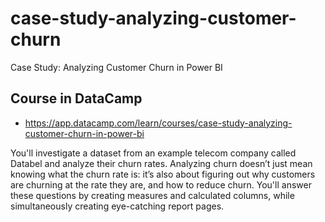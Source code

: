 # case-study-analyzing-customer-churn
Case Study: Analyzing Customer Churn in Power BI

## Course in DataCamp

- https://app.datacamp.com/learn/courses/case-study-analyzing-customer-churn-in-power-bi

You'll investigate a dataset from an example telecom company called Databel and analyze their churn rates. Analyzing churn doesn’t just mean knowing what the churn rate is: it’s also about figuring out why customers are churning at the rate they are, and how to reduce churn. You'll answer these questions by creating measures and calculated columns, while simultaneously creating eye-catching report pages.
